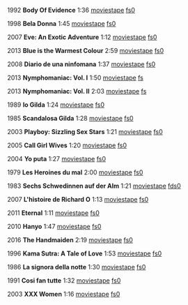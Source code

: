 1992 **Body Of Evidence** 1:36
[moviestape](http://moviestape.net/erotic/5295-tilo-jak-dokaz.html)
[fs0](http://fs0.moviestape.net/stream.php?name=films/erotic/Body.Of.Evidence.mp4)

1998 **Bela Donna** 1:45
[moviestape](http://moviestape.net/erotic/7447-prekrasna-donna.html)
[fs0](http://fs0.moviestape.net/stream.php?name=films/erotic/Bela.Donna.mp4)

2007 **Eve: An Exotic Adventure** 1:12
[moviestape](http://moviestape.net/erotic/220-jeva-ekzotychna-prygoda.html)
[fs0](http://fs0.moviestape.net/stream.php?name=films/erotic/Eve.An.Exotic.Adventure.mp4)

2013 **Blue is the Warmest Colour** 2:59
[moviestape](http://moviestape.net/erotic/5331-zhittya-adel.html)
[fs0](http://fs0.moviestape.net/stream.php?name=films/erotic/Blue.is.the.Warmest.Colour.mp4)

2008 **Diario de una ninfomana** 1:37
[moviestape](http://moviestape.net/erotic/2859-schodenniki-nmfomanki.html)
[fs0](http://fs0.moviestape.net/stream.php?name=films/erotic/Diario.de.una.ninfomana.mp4)

2013 **Nymphomaniac: Vol. I** 1:50
[moviestape](http://moviestape.net/erotic/6030-nimfomanka-chastyna-1.html)
[fs](http://fs0.moviestape.net/stream.php?name=films/erotic/Nymphomaniac.Vol.I.mp4)

2013 **Nymphomaniac: Vol. II** 2:03
[moviestape](http://moviestape.net/erotic/6322-nimfomanka-chastyna-2.html)
[fs](http://fs0.moviestape.net/stream.php?name=films/erotic/Nymphomaniac.Vol.II.mp4)

1989 **Io Gilda** 1:24
[moviestape](http://moviestape.net/erotic/10395-ja-dzhylda.html)
[fs0](http://fs0.moviestape.net/stream.php?name=films/erotic/Io.Gilda.mp4)

1985 **Scandalosa Gilda** 1:28
[moviestape](http://moviestape.net/erotic/5239-skandalna-dzhylda.html)
[fs0](http://fs0.moviestape.net/stream.php?name=films/erotic/Scandalosa.Gilda.mp4)

2003 **Playboy: Sizzling Sex Stars** 1:21
[moviestape](http://moviestape.net/erotic/8242-plejboj-slipuchi-zirky.html)
[fs0](http://fs0.moviestape.net/stream.php?name=films/erotic/Playboy.Sizzling.Sex.Stars.mp4)

2005 **Call Girl Wives** 1:20
[moviestape](http://moviestape.net/erotic/6178-druzhyny-za-vyklykom.html)
[fs0](http://fs0.moviestape.net/stream.php?name=films/erotic/Call.Girl.Wives.mp4)

2004 **Yo puta** 1:27
[moviestape](http://moviestape.net/erotic/3847-shlondra.html)
[fs0](http://fs0.moviestape.net/stream.php?name=films/erotic/Yo.puta.mp4)

1979 **Les Heroines du mal** 2:00
[moviestape](http://moviestape.net/erotic/4267-geroyin-zla.html)
[fs0](http://fs0.moviestape.net/stream.php?name=films/erotic/Les.Heroines.du.mal.mp4)

1983 **Sechs Schwedinnen auf der Alm** 1:21
[moviestape](http://moviestape.net/erotic/7074-shist-shvedok-u-alpah.html)
[fds0](http://fs0.moviestape.net/stream.php?name=films/erotic/Sechs.Schwedinnen.auf.der.Alm.mp4)

2007 **L'histoire de Richard O** 1:13
[moviestape](http://moviestape.net/erotic/229-istorija-rishara-o.html)
[fs0](http://fs0.moviestape.net/stream.php?name=films/erotic/L.histoire.de.Richard.O.mp4)

2011 **Eternal** 1:11
[moviestape](http://moviestape.net/erotic/6522-vichnist.html)
[fs0](http://fs0.moviestape.net/stream.php?name=films/erotic/Eternal.mp4)

2010 **Hanyo** 1:47
[moviestape](http://moviestape.net/erotic/5614-sluzhnicya.html)
[fs0](http://fs0.moviestape.net/stream.php?name=films/erotic/Hanyo.mp4)

2016 **The Handmaiden** 2:19
[moviestape](http://moviestape.net/erotic/10331-sluzhnicya.html)
[fs0](http://fs0.moviestape.net/stream.php?name=films/erotic/The.Handmaiden.mp4)

1996 **Kama Sutra: A Tale of Love** 1:53
[moviestape](http://moviestape.net/erotic/4773-kama-sutra-storya-kohannya.html)
[fs0](http://fs0.moviestape.net/stream.php?name=films/erotic/Kama.Sutra.A.Tale.of.Love.mp4)

1986 **La signora della notte** 1:30
[moviestape](http://moviestape.net/erotic/4157-nchna-led.html)
[fs0](http://fs0.moviestape.net/stream.php?name=films/erotic/Lady.of.the.Night.mp4)

1991 **Cosi fan tutte** 1:32
[moviestape](http://moviestape.net/erotic/3856-us-led-roblyat-ce.html)
[fs0](http://fs0.moviestape.net/stream.php?name=films/erotic/Cosi.fan.tutte.mp4)

2003 **XXX Women** 1:16
[moviestape](http://moviestape.net/erotic/6525-zhinky-x.html)
[fs0](http://fs0.moviestape.net/stream.php?name=films/erotic/XXX.Women.mp4)

